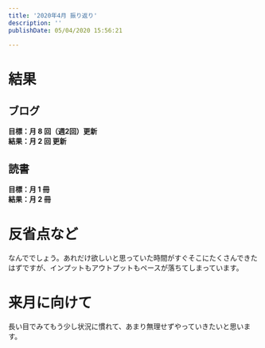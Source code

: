```yaml
---
title: '2020年4月 振り返り'
description: ''
publishDate: 05/04/2020 15:56:21

---
```

<h1>結果</h1>

<h2>ブログ</h2>

<p><strong>目標：月 8 回（週2回）更新</strong><br />
<strong>結果：月 2 回 更新</strong></p>

<h2>読書</h2>

<p><strong>目標：月 1 冊</strong><br />
<strong>結果：月 2 冊</strong></p>

<h1>反省点など</h1>

<p>なんででしょう。あれだけ欲しいと思っていた時間がすぐそこにたくさんできたはずですが、インプットもアウトプットもペースが落ちてしまっています。</p>

<h1>来月に向けて</h1>

<p>長い目でみてもう少し状況に慣れて、あまり無理せずやっていきたいと思います。</p>

